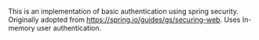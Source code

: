 This is an implementation of basic authentication using spring security. 
Originally adopted from https://spring.io/guides/gs/securing-web.
Uses In-memory user authentication.
